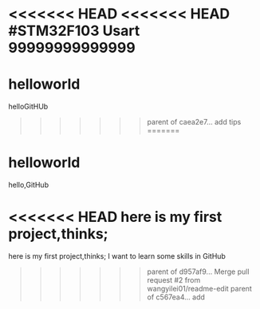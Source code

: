 <<<<<<< HEAD
<<<<<<< HEAD
#STM32F103
Usart
99999999999999
=======
# helloworld
helloGitHUb
>>>>>>> parent of caea2e7... add tips
=======
# helloworld
hello,GitHub

<<<<<<< HEAD
here is my first project,thinks;
=======
here is my first project,thinks;
I want to learn some skills in GitHub
>>>>>>> parent of d957af9... Merge pull request #2 from wangyilei01/readme-edit
>>>>>>> parent of c567ea4... add
